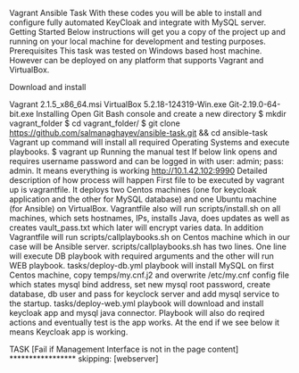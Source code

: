 Vagrant Ansible Task 
With these codes you will be able to install and configure fully automated KeyCloak and integrate with MySQL server.
Getting Started
Below instructions will get you a copy of the project up and running on your local machine for development and testing purposes. 
Prerequisites
This task was tested on Windows based host machine. However can be deployed on any platform that supports Vagrant and VirtualBox.

Download and install 

Vagrant 2.1.5_x86_64.msi
VirtualBox 5.2.18-124319-Win.exe
Git-2.19.0-64-bit.exe
Installing
Open Git Bash console and create a new directory
$ mkdir vagrant_folder
$ cd vagrant_folder/
$ git clone https://github.com/salmanaghayev/ansible-task.git && cd ansible-task
Vagrant up command will install all required Operating Systems and execute playbooks.
$ vagrant up
Running the manual test
If below link opens and requires username password and can be logged in with user: admin; pass: admin. It means everything is working
http://10.1.42.102:9990
Detailed description of how process will happen
First file to be executed by vagrant up is vagrantfile. It deploys two Centos machines (one for keycloak application and the other for MySQL database) and one Ubuntu machine (for Ansible) on VirtualBox. Vagrantfile also will run scripts/install.sh on all machines, which sets hostnames, IPs, installs Java, does updates as well as creates vault_pass.txt which later will encrypt  varies data. 
In addition Vagrantfile will run scripts/callplaybooks.sh on Centos machine which in our case will be Ansible server. 
scripts/callplaybooks.sh has two lines. One line will execute DB playbook with required arguments and the other will run WEB playbook. 
tasks/deploy-db.yml playbook will install MySQL on first Centos machine, copy temps/my.cnf.j2 and overwrite /etc/my.cnf config file which states mysql bind address, set new mysql root password, create database, db user and pass for keyclock server and add mysql service to the startup.
tasks/deploy-web.yml playbook will download and install keycloak app  and mysql java connector. Playbook will also do reqired actions and eventually test is the app works.  At the end if we see below it means Keycloak app is working.

TASK [Fail if Management Interface is not in the page content] *****************
skipping: [webserver]


